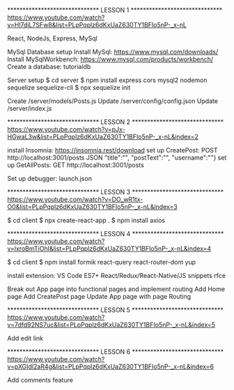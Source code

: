 ****************************** LESSON 1 ******************************
https://www.youtube.com/watch?v=Hl7diL7SFw8&list=PLpPqplz6dKxUaZ630TY1BFIo5nP-_x-nL

React, NodeJs, Express, MySql

MySql Database setup
  Install MySql: https://www.mysql.com/downloads/ 
  Install MySqlWorkbench: https://www.mysql.com/products/workbench/
  Create a database: tutorialdb

Server setup
  $ cd server 
  $ npm install express cors mysql2 nodemon sequelize sequelize-cli
  $ npx sequelize init

  Create /server/models/Posts.js
  Update /server/config/config.json
  Update /server/index.js

****************************** LESSON 2 ******************************
https://www.youtube.com/watch?v=pJx-HGwaL3w&list=PLpPqplz6dKxUaZ630TY1BFIo5nP-_x-nL&index=2

install Insomnia: https://insomnia.rest/download
  set up CreatePost: POST http://localhost:3001/posts JSON "title":"",	"postText":"", "username":""} 
  set up GetAllPosts: GET http://localhost:3001/posts 

Set up debugger: launch.json

****************************** LESSON 3 ******************************
https://www.youtube.com/watch?v=DO_wR1tx-O0&list=PLpPqplz6dKxUaZ630TY1BFIo5nP-_x-nL&index=3

$ cd client
$ npx create-react-app .
$ npm install axios

****************************** LESSON 4 ******************************
https://www.youtube.com/watch?v=lxroBmTiOhI&list=PLpPqplz6dKxUaZ630TY1BFIo5nP-_x-nL&index=4

$ cd client
$ npm install formik react-query react-router-dom yup

install extension: VS Code ES7+ React/Redux/React-Native/JS snippets
  rfce

Break out App page into functional pages and implement routing
  Add Home page
  Add CreatePost page
  Update App page with page Routing
  
****************************** LESSON 5 ******************************
https://www.youtube.com/watch?v=7dfd92NS7uc&list=PLpPqplz6dKxUaZ630TY1BFIo5nP-_x-nL&index=5

Add edit link

****************************** LESSON 6 ******************************
https://www.youtube.com/watch?v=pXGIdl2aR4g&list=PLpPqplz6dKxUaZ630TY1BFIo5nP-_x-nL&index=6

Add comments feature